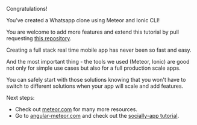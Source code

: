 Congratulations!

You’ve created a Whatsapp clone using Meteor and Ionic CLI!

You are welcome to add more features and extend this tutorial by pull requesting [this repository](https://github.com/Urigo/Ionic2CLI-Meteor-WhatsApp).

Creating a full stack real time mobile app has never been so fast and easy.

And the most important thing - the tools we used (Meteor, Ionic) are good not only for simple use cases but also for a full production scale apps.

You can safely start with those solutions knowing that you won't have to switch to different solutions when your app will scale and add features.

Next steps:

* Check out [meteor.com](https://meteor.com) for many more resources.
* Go to [angular-meteor.com](https://angular-meteor.com) and check out the [socially-app tutorial](https://angular-meteor.com/tutorials/socially/angular2/bootstrap).


